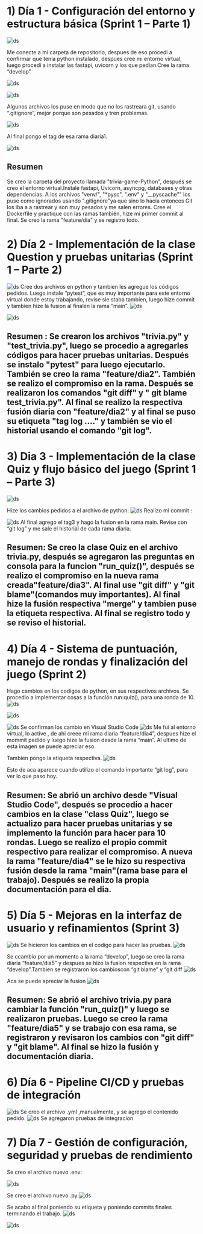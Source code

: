 # 1) Día 1 - Configuración del entorno y estructura básica (Sprint 1 – Parte 1)
![ds](https://github.com/BiancaMT957/Desarrollo-de-Software/blob/main/Prueba_entrada_CC3S2/img/1a.png)

Me conecte a mi carpeta de repositorio, despues de eso procedi a confirmar que tenia python instalado, despues cree mi entorno virtual, luego procedi a instalar las fastapi, uvicorn y los que pedian.Cree la rama “develop”  

![ds](https://github.com/BiancaMT957/Desarrollo-de-Software/blob/main/Prueba_entrada_CC3S2/img/1b.png)


![ds](https://github.com/BiancaMT957/Desarrollo-de-Software/blob/main/Prueba_entrada_CC3S2/img/1c.png)

Algunos archivos los puse en modo que no los rastreara git, usando “.gitignore”, mejor porque son pesados y tren problemas. 


![ds](https://github.com/BiancaMT957/Desarrollo-de-Software/blob/main/Prueba_entrada_CC3S2/img/1d.png)

Al final pongo el tag de esa rama diaria1. 


![ds](https://github.com/BiancaMT957/Desarrollo-de-Software/blob/main/Prueba_entrada_CC3S2/img/1e.png)


## Resumen
Se creo la carpeta del proyecto llamada "trivia-game-Python", después se creo el entorno virtual.Instale fastapi, Uvicorn, asyncpg, databases y otras dependencias.  A los archivos "venv/", "*pysc", ".env" y "__pyscache""  los puse como ignorados usando ".gitignore"ya que sino lo hacia entonces Git los iba a a rastrear y son muy pesados y me salen errores. Cree el Dockerfile y practique con las ramas también, hize mi primer commit al final. Se creo la rama "feature/dia" y se registro todo.
 

# 2) Día 2 - Implementación de la clase Question y pruebas unitarias (Sprint 1 – Parte 2)


![ds](https://github.com/BiancaMT957/Desarrollo-de-Software/blob/main/Prueba_entrada_CC3S2/img/2a.png)
Cree dos archivos en python y tambien les agregue los códigos pedidos. Luego instale “pytest”, que es muy importante para este entorno virtual donde estoy trabajando,  revise sie staba tambien, luego hize commit y tambien hize la fusion al finalen la rama “main”. 
![ds](https://github.com/BiancaMT957/Desarrollo-de-Software/blob/main/Prueba_entrada_CC3S2/img/2b.png)


![ds](https://github.com/BiancaMT957/Desarrollo-de-Software/blob/main/Prueba_entrada_CC3S2/img/2c.png)

## Resumen : Se crearon los archivos  "trivia.py" y "test_trivia.py", luego se procedio a agregarles códigos para hacer pruebas unitarias. Después se instalo "pytest" para luego ejecutarlo. También se creo la rama "feature/dia2". También se realizo el compromiso en la rama. Después se realizaron los comandos "git diff" y " git blame test_trivia.py". Al final se realizo la respectiva fusión diaria con "feature/dia2" y al final se puso su etiqueta "tag log …." y también se vio el historial usando el comando "git log".

# 3) Dia 3 - Implementación de la clase Quiz y flujo básico del juego (Sprint 1 – Parte 3)
![ds](https://github.com/BiancaMT957/Desarrollo-de-Software/blob/main/Prueba_entrada_CC3S2/img/3a.png)

Hize los cambios pedidos a el archivo de python: 
![ds](https://github.com/BiancaMT957/Desarrollo-de-Software/blob/main/Prueba_entrada_CC3S2/img/3b.png)
Realizo mi commit : 

![ds](https://github.com/BiancaMT957/Desarrollo-de-Software/blob/main/Prueba_entrada_CC3S2/img/3c.png)
Al final agrego el tag3  y hago la fusion en la rama main. Revise con “git log” y me sale el historial de cada rama diaria.

## Resumen: Se creo la clase Quiz en el archivo trivia.py, después se agregaron las preguntas en consola para la funcion "run_quiz()", después se realizo el compromiso en la nueva rama creada"feature/dia3". Al final use "git diff" y "git blame"(comandos muy importantes). Al final hize la fusión respectiva "merge"  y tambien puse la etiqueta respectiva. Al final se registro todo y se reviso el historial.
# 4) Día 4 - Sistema de puntuación, manejo de rondas y finalización del juego (Sprint 2)
Hago cambios en los codigos de python, en sus respectivos archivos.  Se procedio a implementar cosas a la función run:quiz(), para una ronda de 10. 
![ds](https://github.com/BiancaMT957/Desarrollo-de-Software/blob/main/Prueba_entrada_CC3S2/img/4a.png)

![ds](https://github.com/BiancaMT957/Desarrollo-de-Software/blob/main/Prueba_entrada_CC3S2/img/4b.png)

![ds](https://github.com/BiancaMT957/Desarrollo-de-Software/blob/main/Prueba_entrada_CC3S2/img/4c.png)
Se confirman los cambio en Visual Studio Code 
![ds](https://github.com/BiancaMT957/Desarrollo-de-Software/blob/main/Prueba_entrada_CC3S2/img/4d.png)
Me fui al entorno virtual, lo active , de ahi creee mi rama diaria “feature/dia4”, despues hize el mommit pedido y luego hize la fusion desde la rama “main”. Al ultimo de esta imagen se puede apreciar eso. 

Tambien pongo la etiqueta respectiva. 
![ds](https://github.com/BiancaMT957/Desarrollo-de-Software/blob/main/Prueba_entrada_CC3S2/img/4e.png)

Esto de aca aparece cuando utilizo el comando importante “git log”, para ver lo que paso hoy. 

## Resumen: Se abrió un archivo  desde "Visual Studio Code", después se procedio a hacer cambios en la clase "class Quiz", luego se actualizo para hacer pruebas unitarias y  se implemento la función para hacer para 10 rondas. Luego se realizo el propio commit respectivo para realizar el compromiso. A nueva  la rama "feature/dia4" se le hizo su respectiva fusión desde la rama "main"(rama base para el trabajo). Después se realizo la propia documentación para el dia. 
 
# 5) Día 5 - Mejoras en la interfaz de usuario y refinamientos (Sprint 3)
![ds](https://github.com/BiancaMT957/Desarrollo-de-Software/blob/main/Prueba_entrada_CC3S2/img/5a.png)
Se hicieron los cambios en el codigo para hacer las pruebas. 
![ds](https://github.com/BiancaMT957/Desarrollo-de-Software/blob/main/Prueba_entrada_CC3S2/img/5b.png)

Se ccambio por un momento a la rama “develop”, luego se creo la rama diaria “feature/dia5” y despues se hizo la fusion respectiva en la rama “develop”.Tambien se registraron los cambioscon “git blame” y “git diff
![ds](https://github.com/BiancaMT957/Desarrollo-de-Software/blob/main/Prueba_entrada_CC3S2/img/5c.png)

Aca se puede apreciar la fusion 
![ds](https://github.com/BiancaMT957/Desarrollo-de-Software/blob/main/Prueba_entrada_CC3S2/img/5d.png)

## Resumen: Se abrió el archivo trivia.py para cambiar la función "run_quiz()"  y luego se realizaron pruebas. Luego se creo la rama "feature/dia5" y se trabajo con esa rama, se registraron y revisaron los cambios con "git diff" y "git blame". Al final se hizo la fusión y documentación diaria.


# 6) Día 6 - Pipeline CI/CD y pruebas de integración
![ds](https://github.com/BiancaMT957/Desarrollo-de-Software/blob/main/Prueba_entrada_CC3S2/img/6a.png)
Se creo el archivo .yml ,manualmente, y se agrego el contenido pedido. 
![ds](https://github.com/BiancaMT957/Desarrollo-de-Software/blob/main/Prueba_entrada_CC3S2/img/6b.png)
Se agregaron pruebas de integracion
# 7) Día 7 - Gestión de configuración, seguridad y pruebas de rendimiento
Se creo el archivo nuevo .env: 

 
![ds](https://github.com/BiancaMT957/Desarrollo-de-Software/blob/main/Prueba_entrada_CC3S2/img/7a.png)

Se creo el archivo nuevo .py 
![ds](https://github.com/BiancaMT957/Desarrollo-de-Software/blob/main/Prueba_entrada_CC3S2/img/7b.png)

Se acabo al final poniendo su etiqueta y poniendo commits finales  terminando el trabajo. 
![ds](https://github.com/BiancaMT957/Desarrollo-de-Software/blob/main/Prueba_entrada_CC3S2/img/7c.png)

![ds](https://github.com/BiancaMT957/Desarrollo-de-Software/blob/main/Prueba_entrada_CC3S2/img/7final.png)
